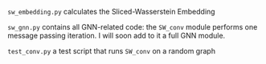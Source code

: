 `sw_embedding.py` calculates the Sliced-Wasserstein Embedding

`sw_gnn.py` contains all GNN-related code: the `SW_conv` module performs one message passing iteration. I will soon add to it a full GNN module.

`test_conv.py` a test script that runs `SW_conv` on a random graph
